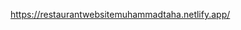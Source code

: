 https://restaurantwebsitemuhammadtaha.netlify.app/
<!---
MuhammadTaha110/MuhammadTaha110 is a ✨ special ✨ repository because its `README.md` (this file) appears on your GitHub profile.
You can click the Preview link to take a look at your changes.
--->
